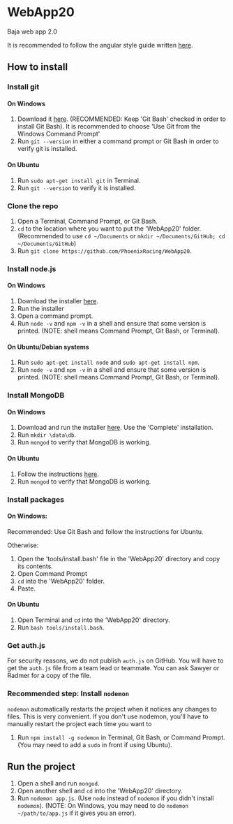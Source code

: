 # WebApp20
Baja web app 2.0

It is recommended to follow the angular style guide written [here](https://github.com/johnpapa/angular-styleguide/blob/master/a1/README.md).

## How to install

### Install git

#### On Windows

1. Download it [here](https://git-scm.com/download/win). (RECOMMENDED: Keep 'Git Bash' checked in order to install Git Bash). It is recommended to choose 'Use Git from the Windows Command Prompt'
2. Run `git --version` in either a command prompt or Git Bash in order to verify git is installed.

#### On Ubuntu

1. Run `sudo apt-get install git` in Terminal.
2. Run `git --version` to verify it is installed.

### Clone the repo

1. Open a Terminal, Command Prompt, or Git Bash.
2. `cd` to the location where you want to put the 'WebApp20' folder. (Recommended to use `cd ~/Documents` or `mkdir ~/Documents/GitHub; cd ~/Documents/GitHub`)
3. Run `git clone https://github.com/PhoenixRacing/WebApp20`.

### Install node.js

#### On Windows

1. Download the installer [here](https://nodejs.org/en/download/).
2. Run the installer
3. Open a command prompt.
4. Run `node -v` and `npm -v` in a shell and ensure that some version is printed. (NOTE: shell means Command Prompt, Git Bash, or Terminal).

#### On Ubuntu/Debian systems

1. Run `sudo apt-get install node` and `sudo apt-get install npm`.
4. Run `node -v` and `npm -v` in a shell and ensure that some version is printed. (NOTE: shell means Command Prompt, Git Bash, or Terminal).

### Install MongoDB

#### On Windows

1. Download and run the installer [here](https://fastdl.mongodb.org/win32/mongodb-win32-x86_64-2008plus-ssl-3.2.9-signed.msi). Use the 'Complete' installation.
2. Run `mkdir \data\db`.
3. Run `mongod` to verify that MongoDB is working.

#### On Ubuntu

1. Follow the instructions [here](https://docs.mongodb.com/manual/tutorial/install-mongodb-on-ubuntu/#install-mongodb-community-edition).
2. Run `mongod` to verify that MongoDB is working.

### Install packages

#### On Windows:

Recommended: Use Git Bash and follow the instructions for Ubuntu.

Otherwise:

1. Open the 'tools/install.bash' file in the 'WebApp20' directory and copy its contents.
2. Open Command Prompt
3. `cd` into the 'WebApp20' folder.
4. Paste.

#### On Ubuntu

1. Open Terminal and `cd` into the 'WebApp20' directory.
2. Run `bash tools/install.bash`.

### Get auth.js

For security reasons, we do not publish `auth.js` on GitHub. You will have to get the `auth.js` file from a team lead or teammate. You can ask Sawyer or Radmer for a copy of the file.

### Recommended step: Install `nodemon`

`nodemon` automatically restarts the project when it notices any changes to files. This is very convenient. If you don't use nodemon, you'll have to manually restart the project each time you want to

1. Run `npm install -g nodemon` in Terminal, Git Bash, or Command Prompt. (You may need to add a `sudo` in front if using Ubuntu).

## Run the project

1. Open a shell and run `mongod`.
2. Open another shell and `cd` into the 'WebApp20' directory.
3. Run `nodemon app.js`. (Use `node` instead of `nodemon` if you didn't install `nodemon`). (NOTE: On Windows, you may need to do `nodemon ~/path/to/app.js` if it gives you an error).
